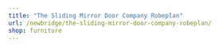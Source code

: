 ```yaml
---
title: "The Sliding Mirror Door Company Robeplan"
url: /newbridge/the-sliding-mirror-door-company-robeplan/
shop: furniture
---
```

